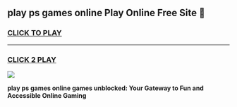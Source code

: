 
## play ps games online Play Online Free Site 👋
<h3>
<a href="https://download.freeplayer.one?title=play_ps_games_online&ref=21F">CLICK TO PLAY</a></h3>
<hr>

<h3>
<a href="https://download.freeplayer.one?title=play_ps_games_online&ref=21F">CLICK 2 PLAY</a>
  
</h3>

<a href="https://download.freeplayer.one?title=play_ps_games_online&ref=21F"><img src="https://cdnb.artstation.com/p/assets/images/images/032/539/853/original/anto-thomas-button-gif.gif"></a>


**play ps games online games unblocked: Your Gateway to Fun and Accessible Online Gaming**
